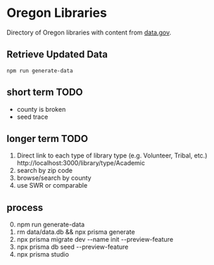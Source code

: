 # Oregon Libraries

Directory of Oregon libraries with content from [data.gov](https://catalog.data.gov/dataset/oregon-library-directory).

## Retrieve Updated Data

    npm run generate-data

## short term TODO

- county is broken
- seed trace

## longer term TODO

1. Direct link to each type of library type (e.g. Volunteer, Tribal, etc.)
   http://localhost:3000/library/type/Academic
2. search by zip code
3. browse/search by county
4. use SWR or comparable

## process

0. npm run generate-data
1. rm data/data.db && npx prisma generate
2. npx prisma migrate dev --name init --preview-feature
3. npx prisma db seed --preview-feature
4. npx prisma studio
